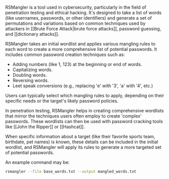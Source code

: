 RSMangler is a tool used in cybersecurity, particularly in the field of penetration testing and ethical hacking. It's designed to take a list of words (like usernames, passwords, or other identifiers) and generate a set of permutations and variations based on common techniques used by attackers in [[Brute Force Attack|brute force attacks]], password guessing, and [[dictionary attacks]].

RSMangler takes an initial wordlist and applies various mangling rules to each word to create a more comprehensive list of potential passwords. It includes common password creation techniques such as:

- Adding numbers (like 1, 123) at the beginning or end of words.
- Capitalizing words.
- Doubling words.
- Reversing words.
- Leet speak conversions (e.g., replacing 'e' with '3', 'a' with '4', etc.)

Users can typically select which mangling rules to apply, depending on their specific needs or the target's likely password policies.

In penetration testing, RSMangler helps in creating comprehensive wordlists that mirror the techniques users often employ to create 'complex' passwords. These wordlists can then be used with password cracking tools like [[John the Ripper]] or [[Hashcat]]. 

When specific information about a target (like their favorite sports team, birthdate, pet names) is known, these details can be included in the initial wordlist, and RSMangler will apply its rules to generate a more targeted set of potential passwords.

An example command may be:

```bash
rsmangler --file base_words.txt --output mangled_words.txt
```

